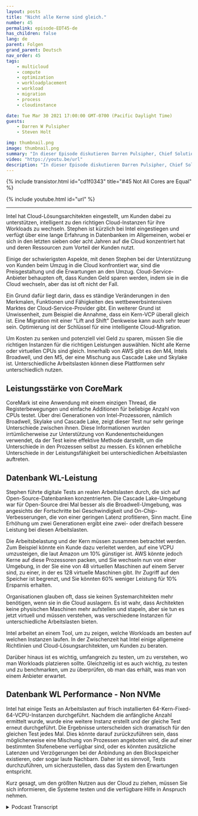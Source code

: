 ```yaml
---
layout: posts
title: "Nicht alle Kerne sind gleich."
number: 45
permalink: episode-EDT45-de
has_children: false
lang: de
parent: Folgen
grand_parent: Deutsch
nav_order: 45
tags:
    - multicloud
    - compute
    - optimization
    - workloadplacement
    - workload
    - migration
    - process
    - cloudinstance

date: Tue Mar 30 2021 17:00:00 GMT-0700 (Pacific Daylight Time)
guests:
    - Darren W Pulsipher
    - Steven Holt

img: thumbnail.png
image: thumbnail.png
summary: "In dieser Episode diskutieren Darren Pulsipher, Chief Solution Architect bei Intel, und Stephen Holt, Cloud Solution Architect bei Intel, Cloud-Optimierung und Studien, die zeigen, dass Kerne unterschiedlich für verschiedene Arbeitslasten arbeiten."
video: "https://youtu.be/url"
description: "In dieser Episode diskutieren Darren Pulsipher, Chief Solution Architect bei Intel, und Stephen Holt, Cloud Solution Architect bei Intel, Cloud-Optimierung und Studien, die zeigen, dass Kerne unterschiedlich für verschiedene Arbeitslasten arbeiten."
---
```


<div>
{% include transistor.html id="cd1f0343" title="#45 Not All Cores are Equal" %}

{% include youtube.html id="url" %}
</div>

---

Intel hat Cloud-Lösungsarchitekten eingestellt, um Kunden dabei zu unterstützen, intelligent zu den richtigen Cloud-Instanzen für ihre Workloads zu wechseln. Stephen ist kürzlich bei Intel eingestiegen und verfügt über eine lange Erfahrung in Datenbanken im Allgemeinen, wobei er sich in den letzten sieben oder acht Jahren auf die Cloud konzentriert hat und deren Ressourcen zum Vorteil der Kunden nutzt.

Einige der schwierigsten Aspekte, mit denen Stephen bei der Unterstützung von Kunden beim Umzug in die Cloud konfrontiert war, sind die Preisgestaltung und die Erwartungen an den Umzug. Cloud-Service-Anbieter behaupten oft, dass Kunden Geld sparen werden, indem sie in die Cloud wechseln, aber das ist oft nicht der Fall.

Ein Grund dafür liegt darin, dass es ständige Veränderungen in den Merkmalen, Funktionen und Fähigkeiten des wettbewerbsintensiven Marktes der Cloud-Service-Provider gibt. Ein weiterer Grund ist Unwissenheit, zum Beispiel die Annahme, dass ein Kern-VCP überall gleich ist. Eine Migration mit einer "Lift and Shift" Denkweise kann auch sehr teuer sein. Optimierung ist der Schlüssel für eine intelligente Cloud-Migration.

Um Kosten zu senken und potenziell viel Geld zu sparen, müssen Sie die richtigen Instanzen für die richtigen Leistungen auswählen. Nicht alle Kerne oder virtuellen CPUs sind gleich. Innerhalb von AWS gibt es den M4, Intels Broadwell, und den M5, der eine Mischung aus Cascade Lake und Skylake ist. Unterschiedliche Arbeitslasten können diese Plattformen sehr unterschiedlich nutzen.

## Leistungsstärke von CoreMark

CoreMark ist eine Anwendung mit einem einzigen Thread, die Registerbewegungen und einfache Additionen für beliebige Anzahl von CPUs testet. Über drei Generationen von Intel-Prozessoren, nämlich Broadwell, Skylake und Cascade Lake, zeigt dieser Test nur sehr geringe Unterschiede zwischen ihnen. Diese Informationen wurden irrtümlicherweise zur Unterstützung von Kundenentscheidungen verwendet, da der Test keine effektive Methode darstellt, um die Unterschiede in den Prozessen selbst zu messen. Es können erhebliche Unterschiede in der Leistungsfähigkeit bei unterschiedlichen Arbeitslasten auftreten.

## Datenbank WL-Leistung

Stephen führte digitale Tests an realen Arbeitslasten durch, die sich auf Open-Source-Datenbanken konzentrierten. Die Cascade Lake-Umgebung war für Open-Source drei Mal besser als die Broadwell-Umgebung, was angesichts der Fortschritte bei Geschwindigkeit und On-Chip-Verbesserungen, die von einer geringen Latenz profitieren, Sinn macht. Eine Erhöhung um zwei Generationen ergibt eine zwei- oder dreifach bessere Leistung bei diesen Arbeitslasten.

Die Arbeitsbelastung und der Kern müssen zusammen betrachtet werden. Zum Beispiel könnte ein Kunde dazu verleitet werden, auf eine VCPU umzusteigen, die laut Amazon um 10% günstiger ist. AWS könnte jedoch Kerne auf diese Prozessoren packen, und Sie wechseln nun von einer Umgebung, in der Sie eine von 48 virtuellen Maschinen auf einem Server sind, zu einer, in der es 128 virtuelle Maschinen gibt. Ihr Zugriff auf den Speicher ist begrenzt, und Sie könnten 60% weniger Leistung für 10% Ersparnis erhalten.

Organisationen glauben oft, dass sie keinen Systemarchitekten mehr benötigen, wenn sie in die Cloud auslagern. Es ist wahr, dass Architekten keine physischen Maschinen mehr aufstellen und stapeln, aber sie tun es jetzt virtuell und müssen verstehen, was verschiedene Instanzen für unterschiedliche Arbeitslasten bieten.

Intel arbeitet an einem Tool, um zu zeigen, welche Workloads am besten auf welchen Instanzen laufen. In der Zwischenzeit hat Intel einige allgemeine Richtlinien und Cloud-Lösungsarchitekten, um Kunden zu beraten.

Darüber hinaus ist es wichtig, umfangreich zu testen, um zu verstehen, wo man Workloads platzieren sollte. Gleichzeitig ist es auch wichtig, zu testen und zu benchmarken, um zu überprüfen, ob man das erhält, was man von einem Anbieter erwartet.

## Datenbank WL Performance - Non NVMe

Intel hat einige Tests an Arbeitslasten auf frisch installierten 64-Kern-Fixed-64-VCPU-Instanzen durchgeführt. Nachdem die anfängliche Anzahl ermittelt wurde, wurde eine weitere Instanz erstellt und der gleiche Test erneut durchgeführt. Die Ergebnisse unterscheiden sich dramatisch für den gleichen Test jedes Mal. Dies könnte darauf zurückzuführen sein, dass möglicherweise eine Mischung von Prozessen angeboten wird, die auf einer bestimmten Stufenebene verfügbar sind, oder es könnten zusätzliche Latenzen und Verzögerungen bei der Anbindung an den Blockspeicher existieren, oder sogar laute Nachbarn. Daher ist es sinnvoll, Tests durchzuführen, um sicherzustellen, dass das System den Erwartungen entspricht.

Kurz gesagt, um den größten Nutzen aus der Cloud zu ziehen, müssen Sie sich informieren, die Systeme testen und die verfügbare Hilfe in Anspruch nehmen.



<details>
<summary> Podcast Transcript </summary>

<p></p>

</details>
